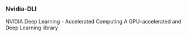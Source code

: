 ### Nvidia-DLI
NVIDIA Deep Learning - Accelerated Computing
A GPU-accelerated and Deep Learning library
